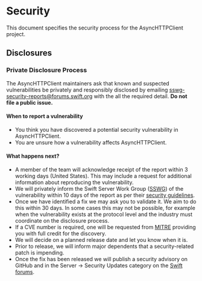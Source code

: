 # Security

This document specifies the security process for the AsyncHTTPClient project.

## Disclosures

### Private Disclosure Process

The AsyncHTTPClient maintainers ask that known and suspected vulnerabilities be
privately and responsibly disclosed by emailing
[sswg-security-reports@forums.swift.org](mailto:sswg-security-reports@forums.swift.org)
with the all the required detail.
**Do not file a public issue.**

#### When to report a vulnerability

* You think you have discovered a potential security vulnerability in
  AsyncHTTPClient.
* You are unsure how a vulnerability affects AsyncHTTPClient.

#### What happens next?

* A member of the team will acknowledge receipt of the report within 3
  working days (United States). This may include a request for additional
  information about reproducing the vulnerability.
* We will privately inform the Swift Server Work Group ([SSWG][sswg]) of the
  vulnerability within 10 days of the report as per their [security
  guidelines][sswg-security].
* Once we have identified a fix we may ask you to validate it. We aim to do this
  within 30 days. In some cases this may not be possible, for example when the
  vulnerability exists at the protocol level and the industry must coordinate on
  the disclosure process.
* If a CVE number is required, one will be requested from [MITRE][mitre]
  providing you with full credit for the discovery.
* We will decide on a planned release date and let you know when it is.
* Prior to release, we will inform major dependents that a security-related
  patch is impending.
* Once the fix has been released we will publish a security advisory on GitHub
  and in the Server → Security Updates category on the [Swift forums][swift-forums-sec].

[sswg]: https://github.com/swift-server/sswg
[sswg-security]: https://github.com/swift-server/sswg/blob/main/security/README.md
[swift-forums-sec]: https://forums.swift.org/c/server/security-updates/
[mitre]: https://cveform.mitre.org/
